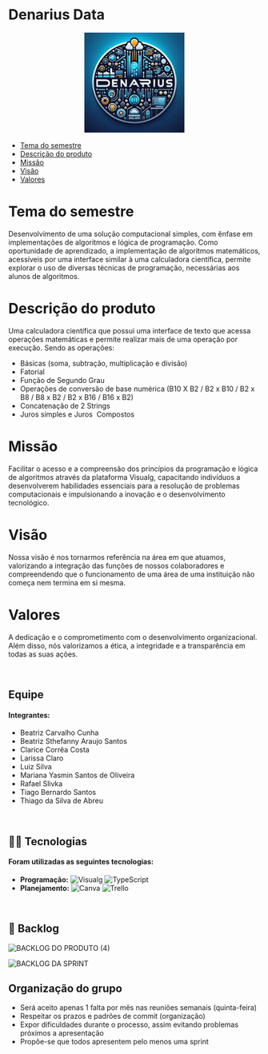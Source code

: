 # Denarius Data

<div align="center">
 <img src="./Logo.png"/>
</div>



* [Tema do semestre](#tema)
* [Descrição do produto](#produto)
* [Missão](#missão)
* [Visão](#visão)
* [Valores](#valores)

# Tema do semestre
Desenvolvimento de uma solução computacional simples, com ênfase em implementações de algoritmos e lógica de programação. Como oportunidade de aprendizado, a implementação de algoritmos matemáticos, acessíveis por uma interface similar à uma calculadora científica, permite explorar o uso de diversas técnicas de programação, necessárias aos alunos de algoritmos.

# Descrição do produto
Uma calculadora científica que possui uma interface de texto que acessa operações matemáticas e permite realizar mais de uma operação por execução.
Sendo as operações:
- Básicas (soma, subtração, multiplicação e divisão)
- Fatorial
- Função de Segundo Grau
- Operações de conversão de base numérica (B10 X B2 / B2 x B10 / B2 x B8 / B8 x B2 / B2 x B16 / B16 x B2)
- Concatenação de 2 Strings
- Juros simples e Juros  Compostos

# Missão

Facilitar o acesso e a compreensão dos princípios da programação e lógica de algoritmos através da plataforma Visualg, capacitando indivíduos a desenvolverem habilidades essenciais para a resolução de problemas computacionais e impulsionando a inovação e o desenvolvimento tecnológico.

# Visão

Nossa visão é nos tornarmos referência na área em que atuamos, valorizando a integração das funções de nossos colaboradores e compreendendo que o funcionamento de uma área de uma instituição não começa nem termina em si mesma.

# Valores

A dedicação e o comprometimento com o desenvolvimento organizacional. Além disso, nós valorizamos a ética, a integridade e a transparência em todas as suas ações.


<br>

##  Equipe

#### **Integrantes:** 
- Beatriz Carvalho Cunha
- Beatriz Sthefanny Araujo Santos
- Clarice Corrêa Costa
- Larissa Claro
- Luiz Silva
- Mariana Yasmin Santos de Oliveira
- Rafael Slivka
- Tiago Bernardo Santos
- Thiago da Silva de Abreu

<br>

## 👨‍💻 Tecnologias

#### Foram utilizadas as seguintes tecnologias:

- **Programação:** ![Visualg](https://img.shields.io/badge/visualg-%23007ACC.svg?style=for-the-badge&logo=visual-studio-code&logoColor=white) ![TypeScript](https://img.shields.io/badge/typescript-%23007ACC.svg?style=for-the-badge&logo=typescript&logoColor=white)
- **Planejamento:** ![Canva](https://img.shields.io/badge/Canva-%2300C4CC.svg?style=for-the-badge&logo=Canva&logoColor=white)  ![Trello](https://img.shields.io/badge/Trello-%23026AA7.svg?style=for-the-badge&logo=Trello&logoColor=white)

<br>

## 📃 Backlog


![BACKLOG DO PRODUTO (4)](https://github.com/DenariusData/API-1sem/assets/163482399/65011d1b-2bf9-4e9d-8938-3d90b5b3c18e)



![BACKLOG DA SPRINT](https://github.com/DenariusData/API-1sem/assets/163482399/4b1a8bf3-6000-475c-9e9d-f0a8f3942351)

## Organização do grupo 
- Será aceito apenas 1 falta por mês nas reuniões semanais (quinta-feira)
- Respeitar os prazos e padrões de commit (organização)
- Expor dificuldades durante o processo, assim evitando problemas próximos a apresentação
- Propõe-se que todos apresentem pelo menos uma sprint

